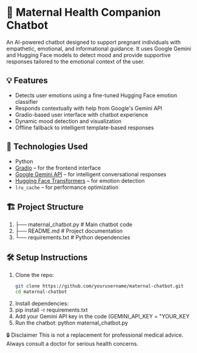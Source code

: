 # 🤰 Maternal Health Companion Chatbot

An AI-powered chatbot designed to support pregnant individuals with empathetic, emotional, and informational guidance. It uses Google Gemini and Hugging Face models to detect mood and provide supportive responses tailored to the emotional context of the user.

## 💡 Features

- Detects user emotions using a fine-tuned Hugging Face emotion classifier
- Responds contextually with help from Google's Gemini API
- Gradio-based user interface with chatbot experience
- Dynamic mood detection and visualization
- Offline fallback to intelligent template-based responses

## 🧠 Technologies Used

- Python
- [Gradio](https://gradio.app/) – for the frontend interface
- [Google Gemini API](https://ai.google.dev/) – for intelligent conversational responses
- [Hugging Face Transformers](https://huggingface.co/) – for emotion detection
- `lru_cache` – for performance optimization

## 🏗️ Project Structure
1) ├── maternal_chatbot.py # Main chatbot code
2) ├── README.md # Project documentation
3) └── requirements.txt # Python dependencies

## 🛠️ Setup Instructions

1. Clone the repo:
   ```bash
   git clone https://github.com/yourusername/maternal-chatbot.git
   cd maternal-chatbot


2. Install dependencies:
3. pip install -r requirements.txt
4. Add your Gemini API key in the code (GEMINI_API_KEY = "YOUR_KEY
5. Run the chatbot: python maternal_chatbot.py


🔒 Disclaimer
This is not a replacement for professional medical advice. Always consult a doctor for serious health concerns.
